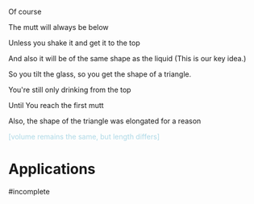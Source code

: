 Of course

The mutt will always be below

Unless you shake it and get it to the top

And also it will be of the same shape as the liquid
(This is our key idea.)

So you tilt the glass, so you get the shape of a triangle.

You're still only drinking from the top

Until You reach the first mutt

Also, the shape of the triangle was elongated for a reason

<span style="color:lightblue">[volume remains the same, but length differs]</span>
# Applications

#incomplete
